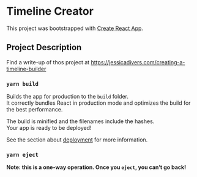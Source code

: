 # Timeline Creator

This project was bootstrapped with [Create React App](https://github.com/facebook/create-react-app).

## Project Description

Find a write-up of thos project at https://jessicadivers.com/creating-a-timeline-builder

### `yarn build`

Builds the app for production to the `build` folder.\
It correctly bundles React in production mode and optimizes the build for the best performance.

The build is minified and the filenames include the hashes.\
Your app is ready to be deployed!

See the section about [deployment](https://facebook.github.io/create-react-app/docs/deployment) for more information.

### `yarn eject`

**Note: this is a one-way operation. Once you `eject`, you can’t go back!**


